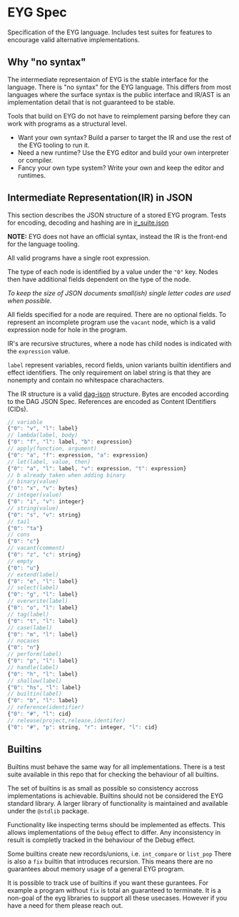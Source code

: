 # EYG Spec

Specification of the EYG language.
Includes test suites for features to encourage valid alternative implementations.

## Why "no syntax"

The intermediate representaion of EYG is the stable interface for the language.
There is "no syntax" for the EYG language. This differs from most languages where the surface syntax is the public interface and IR/AST is an implementation detail that is not guaranteed to be stable.

Tools that build on EYG do not have to reimplement parsing before they can work with programs as a structural level.

- Want your own syntax? Build a parser to target the IR and use the rest of the EYG tooling to run it. 
- Need a new runtime? Use the EYG editor and build your own interpreter or compiler.
- Fancy your own type system? Write your own and keep the editor and runtimes.

## Intermediate Representation(IR) in JSON

This section describes the JSON structure of a stored EYG program.
Tests for encoding, decoding and hashing are in [ir_suite.json](./ir_suite.json)

**NOTE:** EYG does not have an official syntax, instead the IR is the front-end for the language tooling.

All valid programs have a single root expression.

The type of each node is identified by a value under the `"0"` key.
Nodes then have additional fields dependent on the type of the node.

*To keep the size of JSON documents small(ish) single letter codes are used when possible.*

All fields specified for a node are required.
There are no optional fields.
To represent an incomplete program use the `vacant` node, which is a valid expression node for hole in the program.

IR's are recursive structures, where a node has child nodes is indicated with the `expression` value.

`label` represent variables, record fields, union variants builtin identifiers and effect identifiers.
The only requirement on label string is that they are nonempty and contain no whitespace charachacters.

The IR structure is a valid [dag-json](https://ipld.io/docs/codecs/known/dag-json/) structure.
Bytes are encoded according to the DAG JSON Spec. 
References are encoded as Content IDentifiers (CIDs).

```js
// variable
{"0": "v", "l": label}
// lambda(label, body)
{"0": "f", "l": label, "b": expression}
// apply(function, argument)
{"0": "a", "f": expression, "a": expression}
// let(label, value, then)
{"0": "a", "l": label, "v": expression, "t": expression}
// b already taken when adding binary
// binary(value)
{"0": "x", "v": bytes}
// integer(value)
{"0": "i", "v": integer}
// string(value)
{"0": "s", "v": string}
// tail
{"0": "ta"}
// cons
{"0": "c"}
// vacant(comment)
{"0": "z", "c": string}
// empty
{"0": "u"}
// extend(label)
{"0": "e", "l": label}
// select(label)
{"0": "g", "l": label}
// overwrite(label)
{"0": "o", "l": label}
// tag(label)
{"0": "t", "l": label}
// case(label)
{"0": "m", "l": label}
// nocases
{"0": "n"}
// perform(label)
{"0": "p", "l": label}
// handle(label)
{"0": "h", "l": label}
// shallow(label)
{"0": "hs", "l": label}
// builtin(label)
{"0": "b", "l": label}
// reference(identifier)
{"0": "#", "l": cid}
// release(project,release,identifer)
{"0": "#", "p": string, "r": integer, "l": cid}
```

## Builtins

Builtins must behave the same way for all implementations.
There is a test suite available in this repo that for checking the behaviour of all builtins.

The set of builtins is as small as possible so consistency accross implementations is achievable.
Builtins should not be considered the EYG standard library.
A larger library of functionality is maintained and available under the `@stdlib` package.

Functionality like inspecting terms should be implemented as effects.
This allows implementations of the `Debug` effect to differ.
Any inconsistency in result is completly tracked in the behaviour of the Debug effect.

Some builtins create new records/unions, i.e. `int_compare` or `list_pop`
There is also a `fix` builtin that introduces recursion.
This means there are no guarantees about memory usage of a general EYG program.

It is possible to track use of builtins if you want these gurantees.
For example a program without `fix` is total an guaranteed to terminate.
It is a non-goal of the eyg libraries to support all these usecases.
However if you have a need for them please reach out.

